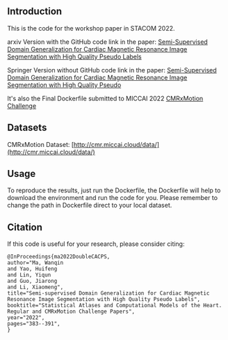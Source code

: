 ## Introduction
This is the code for the workshop paper in STACOM 2022. 

arxiv Version with the GitHub code link in the paper:
[Semi-Supervised Domain Generalization for Cardiac Magnetic Resonance Image Segmentation with High Quality Pseudo Labels](https://arxiv.org/abs/2209.15451)

Springer Version without GitHub code link in the paper:
[Semi-Supervised Domain Generalization for Cardiac Magnetic Resonance Image Segmentation with High Quality Pseudo](https://link.springer.com/chapter/10.1007/978-3-031-23443-9_35)

It's also the Final Dockerfile submitted to MICCAI 2022 [CMRxMotion Challenge](http://cmr.miccai.cloud/)

## Datasets
CMRxMotion Dataset: [http://cmr.miccai.cloud/data/](http://cmr.miccai.cloud/data/)


## Usage
To reproduce the results, just run the Dockerfile, the Dockerfile will help to download the environment and run the code for you.
Please remember to change the path in Dockerfile direct to your local dataset.

## Citation
If this code is useful for your research, please consider citing:

```
@InProceedings{ma2022DoubleCACPS,
author="Ma, Wanqin
and Yao, Huifeng
and Lin, Yiqun
and Guo, Jiarong
and Li, Xiaomeng",
title="Semi-supervised Domain Generalization for Cardiac Magnetic Resonance Image Segmentation with High Quality Pseudo Labels",
booktitle="Statistical Atlases and Computational Models of the Heart. Regular and CMRxMotion Challenge Papers",
year="2022",
pages="383--391",
}
```
